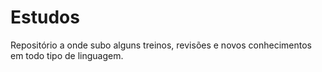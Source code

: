 # Estudos
Repositório a onde subo alguns treinos, revisões e novos conhecimentos em todo tipo de linguagem.

